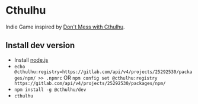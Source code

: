 # Cthulhu

Indie Game inspired by [Don't Mess with Cthulhu](https://www.kickstarter.com/projects/ibcgames/dont-mess-with-cthulhu).


## Install dev version

* Install [node.js](https://nodejs.org/en/download/)
* `echo @cthulhu:registry=https://gitlab.com/api/v4/projects/25292530/packages/npm/ >> .npmrc` OR `npm config set @cthulhu:registry https://gitlab.com/api/v4/projects/25292530/packages/npm/`
* `npm install -g @cthulhu/dev`
* `cthulhu`
